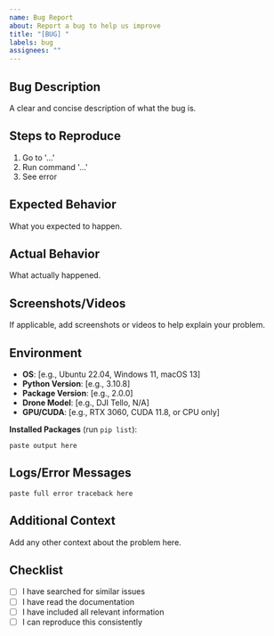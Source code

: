 ```yaml
---
name: Bug Report
about: Report a bug to help us improve
title: "[BUG] "
labels: bug
assignees: ""
---
```


## Bug Description

A clear and concise description of what the bug is.

## Steps to Reproduce

1. Go to '...'
2. Run command '...'
3. See error

## Expected Behavior

What you expected to happen.

## Actual Behavior

What actually happened.

## Screenshots/Videos

If applicable, add screenshots or videos to help explain your problem.

## Environment

- **OS**: [e.g., Ubuntu 22.04, Windows 11, macOS 13]
- **Python Version**: [e.g., 3.10.8]
- **Package Version**: [e.g., 2.0.0]
- **Drone Model**: [e.g., DJI Tello, N/A]
- **GPU/CUDA**: [e.g., RTX 3060, CUDA 11.8, or CPU only]

**Installed Packages** (run `pip list`):

```
paste output here
```

## Logs/Error Messages

```
paste full error traceback here
```

## Additional Context

Add any other context about the problem here.

## Checklist

- [ ] I have searched for similar issues
- [ ] I have read the documentation
- [ ] I have included all relevant information
- [ ] I can reproduce this consistently
